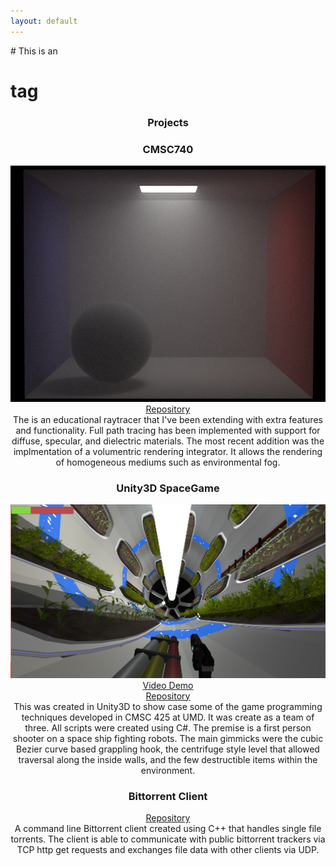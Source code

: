 ```yaml
---
layout: default
---
```



<div align="left">
  # This is an <h1> tag
</div>
<div align="center">
  
  
  <h3>Projects</h3>
  <body>
  
  <h3 id="740"> CMSC740 </h3>
  <p>
    <img src="images/740/med_med.png">
    <br/>
    <a href="https://github.com/KyleBeebe/Nori-Raytracer">Repository</a> 
    <br/>
    The is an educational raytracer that I've been extending with extra features and functionality. Full path tracing has been implemented with support for diffuse, specular, and dielectric materials. The most recent addition was the implmentation of a volumentric rendering integrator. It allows the rendering of homogeneous mediums such as environmental fog. 
  </p>
  
  <h3 id="425"> Unity3D SpaceGame </h3>
  <p> 
    <img src="images/425/4.jpg" alt="centrifuge">
    <a href="https://www.youtube.com/watch?v=S0BBw31RJLE&t=6s">Video Demo</a> 
    <br/>
    <a href="https://github.com/KyleBeebe/UnitySpaceGame">Repository</a> 
    <br/>
    This was created in Unity3D to show case some of the game programming techniques developed in CMSC 425 at UMD. 
    It was create as a team of three. All scripts were created using C#. The premise is a first person shooter on a space ship fighting 
    robots. The main gimmicks were the cubic Bezier curve based grappling hook, the centrifuge style level that allowed traversal along the inside walls, and the few destructible items within the environment. 
  </p>
  
  <h3 id="417"> Bittorrent Client </h3>
  <p>
    <a href="https://github.com/KyleBeebe/Bittorrent-Client">Repository</a> 
    <br/>
    A command line Bittorrent client created using C++ that handles single file torrents. The client is able to communicate with 
    public bittorrent trackers via TCP http get requests and exchanges file data with other clients via UDP. 
  </p>
  
  </body>
</div>

